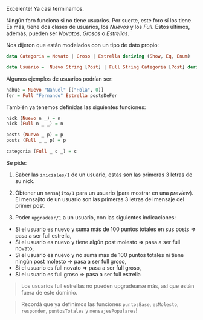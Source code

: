 Excelente! Ya casi terminamos.

Ningún foro funciona si no tiene usuarios. Por suerte, este foro sí los tiene. Es más, tiene dos clases de usuarios, los _Nuevos_ y los _Full_. Estos últimos, además, pueden ser _Novatos_, _Grosos_ o _Estrellas_.

Nos dijeron que están modelados con un tipo de dato propio:

```Haskell
data Categoria = Novato | Groso | Estrella deriving (Show, Eq, Enum)

data Usuario =	Nuevo String [Post] | Full String Categoria [Post] deriving (Show, Eq)
```

Algunos ejemplos de usuarios podrían ser:

```Haskell
nahue = Nuevo "Nahuel" [("Hola", 0)]
fer = Full "Fernando" Estrella postsDeFer
```

También ya tenemos definidas las siguientes funciones:

```Haskell
nick (Nuevo n _) = n
nick (Full n _ _) = n

posts (Nuevo _ p) = p
posts (Full _ _ p) = p

categoria (Full _ c _) = c
```

Se pide:

1. Saber las `iniciales/1` de un usuario, estas son las primeras 3 letras de su nick.

2. Obtener un `mensajito/1` para un usuario (para mostrar en una _preview_). El mensajito de un usuario son las primeras 3 letras del mensaje del primer post.

3. Poder `upgradear/1` a un usuario, con las siguientes indicaciones:
  - Si el usuario es nuevo y suma más de 100 puntos totales en sus posts => pasa a ser full estrella,
  - Si el usuario es nuevo y tiene algún post molesto => pasa a ser full novato,
  - Si el usuario es nuevo y no suma más de 100 puntos totales ni tiene ningún post molesto => pasa a ser full groso,
  - Si el usuario es full novato => pasa a ser full groso,
  - Si el usuario es full groso => pasa a ser full estrella
  > Los usuarios full estrellas no pueden upgradearse más, así que están fuera de este dominio.
  

> Recordá que ya definimos las funciones `puntosBase`, `esMolesto`, `responder`, `puntosTotales` y `mensajesPopulares`!